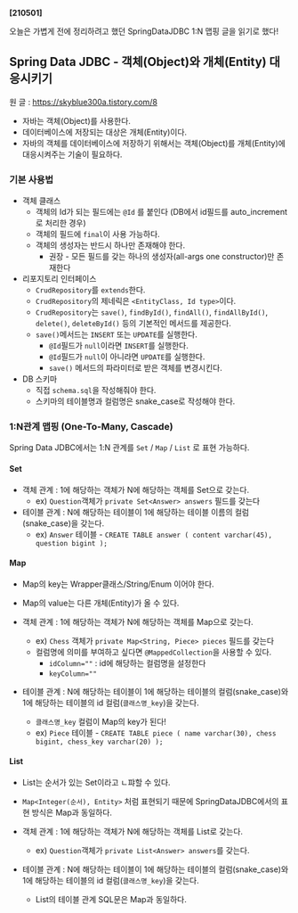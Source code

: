 **[210501]**



오늘은 가볍게 전에 정리하려고 했던 SpringDataJDBC 1:N 맵핑 글을 읽기로 했다!



## Spring Data JDBC - 객체(Object)와 개체(Entity) 대응시키기

원 글 : https://skyblue300a.tistory.com/8

- 자바는 객체(Object)를 사용한다.
- 데이터베이스에 저장되는 대상은 개체(Entity)이다.
- 자바의 객체를 데이터베이스에 저장하기 위해서는 객체(Object)를 개체(Entity)에 대응시켜주는 기술이 필요하다.

### 기본 사용법

- 객체 클래스
  - 객체의 Id가 되는 필드에는 `@Id` 를 붙인다 (DB에서 id필드를 auto_increment로 처리한 경우)
  - 객체의 필드에 `final`이 사용 가능하다.
  - 객체의 생성자는 반드시 하나만 존재해야 한다.
    - 권장 - 모든 필드를 갖는 하나의 생성자(all-args one constructor)만 존재한다
- 리포지토리 인터페이스
  - `CrudRepository`를 `extends`한다.
  - `CrudRepository`의 제네릭은 `<EntityClass, Id type>`이다.
  - `CrudRepository`는 `save()`, `findById()`, `findAll()`, `findAllById()`, `delete()`, `deleteById()` 등의 기본적인 메서드를 제공한다.
  - `save()`메서드는 `INSERT` 또는 `UPDATE`를 실행한다.
    - `@Id`필드가 `null`이라면 `INSERT`를 실행한다.
    - `@Id`필드가 `null`이 아니라면 `UPDATE`를 실행한다.
    - `save()` 메서드의 파라미터로 받은 객체를 변경시킨다.
- DB 스키마
  - 직접 `schema.sql`을 작성해줘야 한다.
  - 스키마의 테이블명과 컬럼명은 snake_case로 작성해야 한다.

### 1:N관계 맵핑 (One-To-Many, Cascade)

Spring Data JDBC에서는 1:N 관계를 `Set` / `Map` / `List` 로 표현 가능하다.

#### Set

- 객체 관계 : 1에 해당하는 객체가 N에 해당하는 객체를 Set으로 갖는다.
  - ex) `Question`객체가 `private Set<Answer> answers` 필드를 갖는다
- 테이블 관계 : N에 해당하는 테이블이 1에 해당하는 테이블 이름의 컬럼(snake_case)을 갖는다.
  - ex) `Answer` 테이블 - `CREATE TABLE answer ( content varchar(45), question bigint );`

#### Map

- Map의 key는 Wrapper클래스/String/Enum 이어야 한다.
- Map의 value는 다른 개체(Entity)가 올 수 있다.

- 객체 관계 : 1에 해당하는 객체가 N에 해당하는 객체를 Map으로 갖는다.
  - ex) `Chess` 객체가 `private Map<String, Piece> pieces` 필드를 갖는다
  - 컬럼명에 의미를 부여하고 싶다면 `@MappedCollection`을 사용할 수 있다.
    - `idColumn=""` : id에 해당하는 컬럼명을 설정한다
    - `keyColumn=""`
- 테이블 관계 : N에 해당하는 테이블이 1에 해당하는 테이블의 컬럼(snake_case)와 1에 해당하는 테이블의 id 컬럼(`클래스명_key`)을 갖는다.
  - `클래스명_key` 컬럼이 Map의 key가 된다!
  - ex) `Piece` 테이블 - `CREATE TABLE piece ( name varchar(30), chess bigint, chess_key varchar(20) );`

#### List

- List는 순서가 있는 Set이라고 ㄴ퍄할 수 있다.
- `Map<Integer(순서), Entity>` 처럼 표현되기 때문에 SpringDataJDBC에서의 표현 방식은 Map과 동일하다.

- 객체 관계 : 1에 해당하는 객체가 N에 해당하는 객체를 List로 갖는다.
  - ex) `Question`객체가 `private List<Answer> answers`를 갖는다.
- 테이블 관계 : N에 해당하는 테이블이 1에 해당하는 테이블의 컬럼(snake_case)와 1에 해당하는 테이블의 id 컬럼(`클래스명_key`)을 갖는다.
  - List의 테이블 관계 SQL문은 Map과 동일하다.






